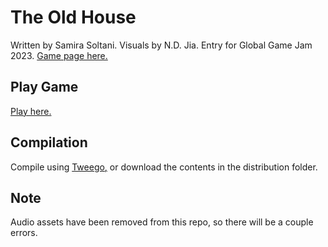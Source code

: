 # The Old House
Written by Samira Soltani. Visuals by N.D. Jia.
Entry for Global Game Jam 2023. [Game page here.](https://globalgamejam.org/2023/games/theoldhouse-8)

## Play Game
[Play here.](https://tiramisu.neocities.org/the-old-house)

## Compilation
Compile using [Tweego,](https://motoslave.net/tweego) or download the contents in the distribution folder.

## Note
Audio assets have been removed from this repo, so there will be a couple errors.